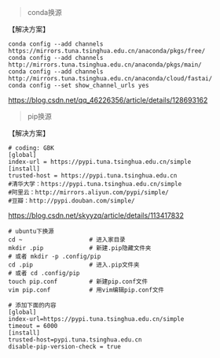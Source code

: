 

> conda换源

【解决方案】

```
conda config --add channels https://mirrors.tuna.tsinghua.edu.cn/anaconda/pkgs/free/
conda config --add channels http://mirrors.tuna.tsinghua.edu.cn/anaconda/pkgs/main/
conda config --add channels http://mirrors.tuna.tsinghua.edu.cn/anaconda/cloud/fastai/
conda config --set show_channel_urls yes
```

https://blog.csdn.net/qq_46226356/article/details/128693162



>  pip换源

【解决方案】

```
# coding: GBK
[global]
index-url = https://pypi.tuna.tsinghua.edu.cn/simple
[install]
trusted-host = https://pypi.tuna.tsinghua.edu.cn
#清华大学：https://pypi.tuna.tsinghua.edu.cn/simple
#阿里云：http://mirrors.aliyun.com/pypi/simple/
#豆瓣：http://pypi.douban.com/simple/
```

https://blog.csdn.net/skyyzq/article/details/113417832





```
# ubuntu下换源
cd ~                   # 进入家目录 
mkdir .pip             # 新建.pip隐藏文件夹
# 或者 mkdir -p .config/pip      
cd .pip                # 进入.pip文件夹
# 或者 cd .config/pip               
touch pip.conf         # 新建pip.conf文件
vim pip.conf           # 用vim编辑pip.conf文件

# 添加下面的内容
[global]
index-url=https://pypi.tuna.tsinghua.edu.cn/simple
timeout = 6000
[install]
trusted-host=pypi.tuna.tsinghua.edu.cn
disable-pip-version-check = true
```

